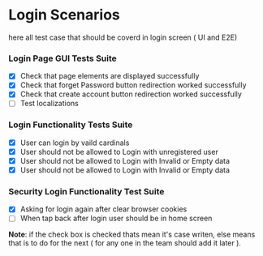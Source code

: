 # Login Scenarios

here all test case that should be coverd in login screen ( UI and E2E)

### Login Page GUI Tests Suite

- [x]  Check that page elements are displayed successfully
- [x]  Check that forget Password button redirection worked successfully
- [x]  Check that create account button redirection worked successfully
- [ ]  Test localizations

### Login Functionality Tests Suite

- [x]  User can login by vaild cardinals
- [x]  User should not be allowed to Login with unregistered user
- [x]  User should not be allowed to Login with Invalid or Empty data
- [x]  User should not be allowed to Login with Invalid or Empty data

### Security Login Functionality Test Suite

- [x]  Asking for login again after clear browser cookies
- [ ]  When tap back after login user should be in home screen

**Note**: if the check box is checked thats mean it's case writen, else means that is to do for the next ( for any one in the team should add it later ).